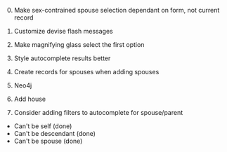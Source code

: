 
0. Make sex-contrained spouse selection dependant on form, not current record
0. Customize devise flash messages
1. Make magnifying glass select the first option
2. Style autocomplete results better
3. Create records for spouses when adding spouses
4. Neo4j

5. Add house
6. Consider adding filters to autocomplete for spouse/parent
- Can't be self (done)
- Can't be descendant (done)
- Can't be spouse (done)

